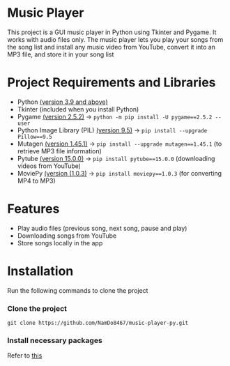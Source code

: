 # Music Player
This project is a GUI music player in Python using Tkinter and Pygame. It works with audio files only. The music player lets you play your songs from the song list and install any music video from YouTube, convert it into an MP3 file, and store it in your song list
# Project Requirements and Libraries
- Python [(version 3.9 and above)](https://www.python.org/downloads/)
- Tkinter (included when you install Python)
- Pygame [(version 2.5.2)](https://www.pygame.org/news/2023/9/pygame-2-5-2-yet-another-bug-fix-release) -> `python -m pip install -U pygame==2.5.2 --user`
- Python Image Library (PIL) [(version 9.5)](https://pillow.readthedocs.io/en/stable/installation.html#basic-installation) -> `pip install --upgrade Pillow==9.5`
- Mutagen [(version 1.45.1)](https://mutagen.readthedocs.io/en/latest/changelog.html#release-1-45-1) -> `pip install --upgrade mutagen==1.45.1` (to retrieve MP3 file information)
- Pytube [(version 15.0.0)]([https://github.com/pytube/pytube](https://pytube.io/en/latest/user/install.html)https://pytube.io/en/latest/user/install.html) -> `pip install pytube==15.0.0` (downloading videos from YouTube)
- MoviePy [(version (1.0.3)](https://zulko.github.io/moviepy/install.html) -> `pip install moviepy==1.0.3` (for converting MP4 to MP3)
# Features
- Play audio files (previous song, next song, pause and play)
- Downloading songs from YouTube
- Store songs locally in the app
# Installation
Run the following commands to clone the project
### Clone the project
```
git clone https://github.com/NamDo8467/music-player-py.git
```
### Install necessary packages
Refer to [this](#project-requirements-and-libraries)
